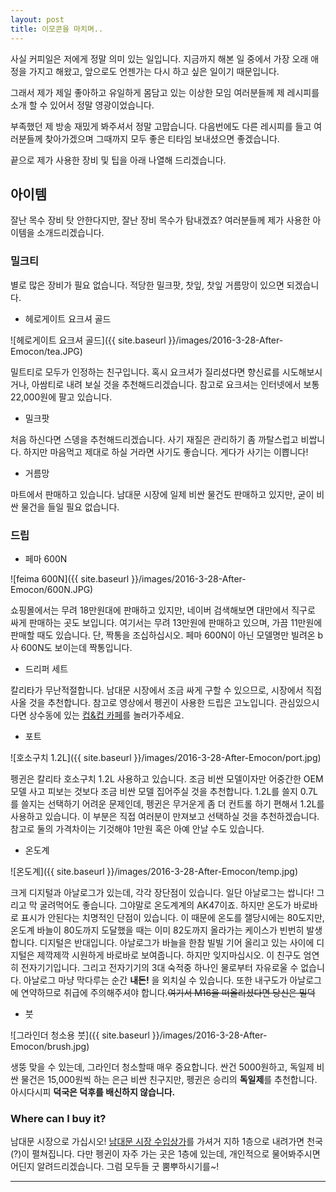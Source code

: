 ```yaml
---
layout: post
title: 이모콘을 마치며..
---
```


사실 커피일은 저에게 정말 의미 있는 일입니다.
지금까지 해본 일 중에서 가장 오래
애정을 가지고 해왔고, 앞으로도 언젠가는
다시 하고 싶은 일이기 때문입니다.

그래서 제가 제일 좋아하고 유일하게 몸담고 있는
이상한 모임 여러분들께 제 레시피를 소개 할 수 있어서
정말 영광이었습니다.

부족했던 제 방송 재밌게 봐주셔서 정말 고맙습니다.
다음번에도 다른 레시피를 들고 여러분들께 찾아가겠으며
그때까지 모두 좋은 티타임 보내셨으면 좋겠습니다.

끝으로 제가 사용한 장비 및 팁을 아래 나열해 드리겠습니다.

## 아이템

잘난 목수 장비 탓 안한다지만, 잘난 장비 목수가 탐내겠죠?
여러분들께 제가 사용한 아이템을 소개드리겠습니다.

### 밀크티

별로 많은 장비가 필요 없습니다. 적당한 밀크팟, 찻잎, 찻잎 거름망이 있으면 되겠습니다.

  * 헤로게이트 요크셔 골드

![헤로게이트 요크셔 골드]({{ site.baseurl }}/images/2016-3-28-After-Emocon/tea.JPG)

밀트티로 모두가 인정하는 친구입니다. 혹시 요크셔가 질리셨다면 향신료를 시도해보시거나, 아쌈티로 내려 보실 것을 추천해드리겠습니다. 참고로 요크셔는 인터넷에서 보통 22,000원에 팔고 있습니다.

  * 밀크팟

처음 하신다면 스뎅을 추천해드리겠습니다. 사기 재질은 관리하기 좀 까탈스럽고 비쌉니다. 하지만 마음먹고 제대로 하실 거라면 사기도 좋습니다. 게다가 사기는 이쁩니다!

  * 거름망

마트에서 판매하고 있습니다. 남대문 시장에 일제 비싼 물건도 판매하고 있지만, 굳이 비싼 물건을 들일 필요 없습니다.

### 드립

  * 페마 600N

![feima 600N]({{ site.baseurl }}/images/2016-3-28-After-Emocon/600N.JPG)

쇼핑몰에서는 무려 18만원대에 판매하고 있지만, 네이버 검색해보면 대만에서 직구로 싸게 판매하는 곳도 보입니다. 여기서는 무려 13만원에 판매하고 있으며, 가끔 11만원에 판매할 때도 있습니다.
단, 짝통을 조십하십시오. 페마 600N이 아닌 모델명만 빌려온 b사 600N도 보이는데 짝통입니다. 

  * 드리퍼 세트

칼리타가 무난적절합니다. 남대문 시장에서 조금 싸게 구할 수 있으므로, 시장에서 직접 사올 것을 추천합니다. 참고로 영상에서 펭귄이 사용한 드립은 고노입니다. 관심있으시다면 상수동에 있는 [컵&컵 카페](http://goo.gl/Srg4qG)를 놀러가주세요.

  * 포트

![호소구치 1.2L]({{ site.baseurl }}/images/2016-3-28-After-Emocon/port.jpg)

펭귄은 칼리타 호소구치 1.2L 사용하고 있습니다. 조금 비싼 모델이자만 어중간한 OEM모델 사고 피보는 것보다 조금 비싼 모델 집어주실 것을 추천합니다. 1.2L를 쓸지 0.7L를 쓸지는 선택하기 어려운 문제인데, 펭귄은 무거운게 좀 더 컨트롤 하기 편해서 1.2L를 사용하고 있습니다. 이 부분은 직접 여러분이 만져보고 선택하실 것을 추천하겠습니다. 참고로 둘의 가격차이는 기것해야 1만원 혹은 아예 안날 수도 있습니다.

* 온도계

![온도계]({{ site.baseurl }}/images/2016-3-28-After-Emocon/temp.jpg)

크게 디지털과 아날로그가 있는데, 각각 장단점이 있습니다. 일단 아날로그는 쌉니다! 그리고 막 굴려먹어도 좋습니다. 그야말로 온도계계의 AK47이죠. 하지만 온도가 바로바로 표시가 안된다는 치명적인 단점이 있습니다. 이 때문에 온도를 잴당시에는 80도지만, 온도계 바늘이 80도까지 도달했을 때는 이미 82도까지 올라가는 케이스가 빈번히 발생합니다. 디지털은 반대입니다. 아날로그가 바늘을 한참 빌빌 기어 올리고 있는 사이에 디지털은 제깍제깍 시원하게 바로바로 보여줍니다. 하지만 잊지마십시오. 이 친구도 엄연히 전자기기입니다. 그리고 전자기기의 3대 숙적중 하나인 물로부터 자유로울 수 없습니다. 아날로그 마냥 막다루는 순간 **내돈!** 을 외치실 수 있습니다. 또한 내구도가 아날로그에 연약하므로 취급에 주의해주셔야 합니다.~~여기서 M16을 떠올리셨다면 당신은 밀덕~~

* 붓

![그라인더 청소용 붓]({{ site.baseurl }}/images/2016-3-28-After-Emocon/brush.jpg)

생뚱 맞을 수 있는데, 그라인더 청소할때 매우 중요합니다. 싼건 5000원하고, 독일제 비싼 물건은 15,000원씩 하는 은근 비싼 친구지만, 펭귄은 승리의 **독일제**를 추천합니다. 아시다시피 **덕국은 덕후를 배신하지 않습니다.**

### Where can I buy it?

남대문 시장으로 가십시오! [남대문 시장 수입상가](http://map.naver.com/?dlevel=13&pinType=site&pinId=20268375&x=126.9761729&y=37.5598490&enc=b64)를 가셔거 지하 1층으로 내려가면 천국(?)이 펼쳐집니다. 다만 펭귄이 자주 가는 곳은 1층에 있는데, 개인적으로 물어봐주시면 어딘지 알려드리겠습니다. 그럼 모두들 굿 뿜뿌하시기를~!

---

